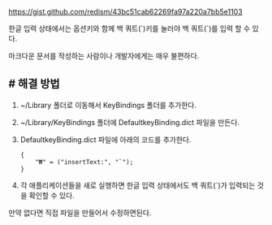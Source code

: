

https://gist.github.com/redism/43bc51cab62269fa97a220a7bb5e1103

한글 입력 상태에서는 옵션키와 함께 백 쿼트(\`)키를 눌러야 백 쿼트(\`)를 입력 할 수 있다.

마크다운 문서를 작성하는 사람이나 개발자에게는 매우 불편하다.

## # 해결 방법

1. ~/Library 폴더로 이동해서 KeyBindings 폴더를 추가한다.

2. ~/Library/KeyBindings 폴더에 DefaultkeyBinding.dict 파일을 만든다.

3. DefaultkeyBinding.dict 파일에 아래의 코드를 추가한다.

   ```
   {
       "₩" = ("insertText:", "`");
   }
   ```

4. 각 애플리케이션들을 새로 실행하면 한글 입력 상태에서도 백 쿼트(`)가 입력되는 것을 확인할 수 있다.



만약 없다면 직접 파일을 만들어서 수정하면된다.

